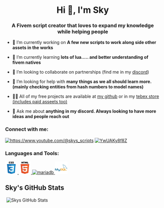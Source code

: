 <h1 align="center">Hi 👋, I'm Sky</h1>
<h3 align="center">A Fivem script creator that loves to expand my knowledge while helping people</h3>

- 🔭 I’m currently working on **A few new scripts to work along side other assets in the works**

- 🌱 I’m currently learning **lots of lua..... and better understanding of fivem natives**

- 👯 I’m looking to collaborate on partnerships (find me in my [discord](discord.gg/YwUAKy8f8Z))

- 🤝 I’m looking for help with **many things as we all should learn more. (mainly checking entities from hash numbers to model names)**

- 👨‍💻 All of my free projects are available at [my github](https://github.com/orgs/skys-scripts/repositories) or in my [tebex store (includes paid asseets too)](https://store.skys-scripts.com)

- 💬 Ask me about **anything in my discord. Always looking to have more ideas and people reach out**

<h3 align="left">Connect with me:</h3>
<p align="left">
<a href="https://www.youtube.com/c/https://www.youtube.com/@skys_scripts" target="blank"><img align="center" src="https://raw.githubusercontent.com/rahuldkjain/github-profile-readme-generator/master/src/images/icons/Social/youtube.svg" alt="https://www.youtube.com/@skys_scripts" height="30" width="40" /></a>
<a href="https://discord.gg/YwUAKy8f8Z" target="blank"><img align="center" src="https://raw.githubusercontent.com/rahuldkjain/github-profile-readme-generator/master/src/images/icons/Social/discord.svg" alt="YwUAKy8f8Z" height="30" width="40" /></a>
</p>

<h3 align="left">Languages and Tools:</h3>
<p align="left"> <a href="https://www.w3schools.com/css/" target="_blank" rel="noreferrer"> <img src="https://raw.githubusercontent.com/devicons/devicon/master/icons/css3/css3-original-wordmark.svg" alt="css3" width="40" height="40"/> </a> <a href="https://www.w3.org/html/" target="_blank" rel="noreferrer"> <img src="https://raw.githubusercontent.com/devicons/devicon/master/icons/html5/html5-original-wordmark.svg" alt="html5" width="40" height="40"/> </a> <a href="https://mariadb.org/" target="_blank" rel="noreferrer"> <img src="https://www.vectorlogo.zone/logos/mariadb/mariadb-icon.svg" alt="mariadb" width="40" height="40"/> </a> <a href="https://www.mysql.com/" target="_blank" rel="noreferrer"> <img src="https://raw.githubusercontent.com/devicons/devicon/master/icons/mysql/mysql-original-wordmark.svg" alt="mysql" width="40" height="40"/> </a> </p>

## Sky's GitHub Stats
<p>&nbsp;<img align="center" src="https://github-readme-stats-git-master-skys-projects-268bd806.vercel.app/api/top-langs?username=cityparadise&show_icons=true&title_color=41c3e4&bg_color=cd8a6a&locale=en" alt="Skys GitHub Stats" /></p>
<!--<img alt="Static Badge" src="https://img.shields.io/badge/Build-Button-black?style=for-the-badge&logo=fivem&logoColor=cyan&logoSize=auto&label=TEST&labelColor=orange&color=%23009999">--!>

